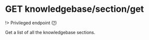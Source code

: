 # <span class="badge badge-light">GET</span> <span class="badge badge-light">knowledgebase/section/get</span>

!> Privileged endpoint ([?](privileged.md))

Get a list of all the knowledgebase sections.

